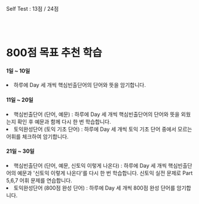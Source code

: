 Self Test : 13점 / 24점

<br>
<br>

<h1>800점 목표 추천 학습</h1>

<h4>1일 ~ 10일</h4>
<li>하루에 Day 세 개씩 핵심빈출단어의 단어와 뜻을 암기합니다.</li>

<h4>11일 ~ 20일</h4>
<li>핵심빈출단어 (단어, 예문) : 하루에 Day 세 개씩 핵심빈출단어의 단어와 뜻을 외웠는지 확인 후 예문과 함께 다시 한 번 학습합니다.</li>
<li>토익완성단어 (토익 기초 단어) : 하루에 Day 세 개씩 토익 기초 단어 중에서 모르는 어휘를 체크하여 암기합니다.</li>

<h4>21일 ~ 30일</h4>
<li>핵심빈출단어 (단어, 예문, 신토익 이렇게 나온다) : 하루에 Day  세 개씩 핵심빈출단어의 예문과 '신토익 이렇게 나온다'를 다시 한 번 학습합니다. 신토익 실전 문제로 Part 5,6,7 어휘 문제를 연습합니다.</li>
<li>토익완성단어 (800점 완성 단어) : 하루에 Day 세 개씩 800점 완성 단어를 암기합니다.</li>